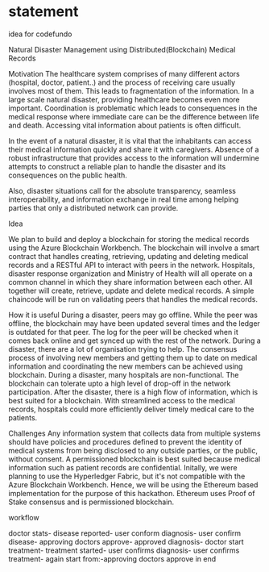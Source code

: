 # statement
idea for codefundo

Natural Disaster Management using Distributed(Blockchain) Medical Records

Motivation
The healthcare system comprises of many different actors (hospital, doctor, patient..) and the process of receiving care usually involves most of them. This leads to fragmentation of the information. In a large scale natural disaster, providing healthcare becomes even more important. Coordination is problematic which leads to consequences in the medical response where immediate care can be the difference between life and death. Accessing vital information about patients is often difficult.

In the event of a natural disaster, it is vital that the inhabitants can access their medical information quickly and share it with caregivers. Absence of a robust infrastructure that provides access to the information will undermine attempts to construct a reliable plan to handle the disaster and its consequences on the public health.

Also, disaster situations call for the absolute transparency, seamless interoperability, and information exchange in real time among helping parties that only a distributed network can provide.

Idea

We plan to build and deploy a blockchain for storing the medical records using the Azure Blockchain Workbench. The blockchain will involve a smart contract that handles creating, retrieving, updating and deleting medical records and a RESTful API to interact with peers in the network. Hospitals, disaster response organization and Ministry of Health will all operate on a common channel in which they share information between each other. All together will create, retrieve, update and delete medical records. A simple chaincode will be run on validating peers that handles the medical records.

How it is useful
During a disaster, peers may go offline. While the peer was offline, the blockchain may have been updated several times and the ledger is outdated for that peer. The log for the peer will be checked when it comes back online and get synced up with the rest of the network.
During a disaster, there are a lot of organisation trying to help. The consensus process of involving new members and getting them up to date on medical information and coordinating the new members can be achieved using blockchain.
During a disaster, many hospitals are non-functional. The blockchain can tolerate upto a high level of drop-off in the network participation.
After the disaster, there is a high flow of information, which is best suited for a blockchain.
With streamlined access to the medical records, hospitals could more efficiently deliver timely medical care to the patients.

Challenges
Any information system that collects data from multiple systems should have policies and procedures defined to prevent the identity of medical systems from being disclosed to any outside parties, or the public, without consent. A permissioned blockchain is best suited because medical information such as patient records are confidential.
Initally, we were planning to use the Hyperledger Fabric, but it's not compatible with the Azure Blockchain Workbench. Hence, we will be using the Ethereum based implementation for the purpose of this hackathon. Ethereum uses Proof of Stake consensus and is permissioned blockchain.

workflow

doctor stats-
             disease reported-
                              user conform diagnosis-
                                          user confirm disease-
                                                    approving doctors approve-
                                                               approved diagnosis-
                                                                        doctor start treatment-
                                                                               treatment started-
                                                                                     user confirms diagnosis-
                                                                                              user confirms treatment-
                                                                                                   again start from:-approving doctors approve in end
                                                                                    
                                                     
